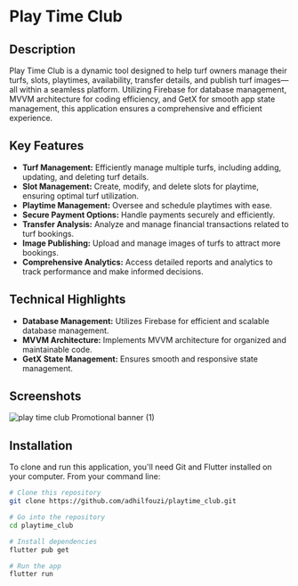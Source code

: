 # Play Time Club

## Description

Play Time Club is a dynamic tool designed to help turf owners manage their turfs, slots, playtimes, availability, transfer details, and publish turf images—all within a seamless platform. Utilizing Firebase for database management, MVVM architecture for coding efficiency, and GetX for smooth app state management, this application ensures a comprehensive and efficient experience.

## Key Features

- **Turf Management:** Efficiently manage multiple turfs, including adding, updating, and deleting turf details.
- **Slot Management:** Create, modify, and delete slots for playtime, ensuring optimal turf utilization.
- **Playtime Management:** Oversee and schedule playtimes with ease.
- **Secure Payment Options:** Handle payments securely and efficiently.
- **Transfer Analysis:** Analyze and manage financial transactions related to turf bookings.
- **Image Publishing:** Upload and manage images of turfs to attract more bookings.
- **Comprehensive Analytics:** Access detailed reports and analytics to track performance and make informed decisions.

## Technical Highlights

- **Database Management:** Utilizes Firebase for efficient and scalable database management.
- **MVVM Architecture:** Implements MVVM architecture for organized and maintainable code.
- **GetX State Management:** Ensures smooth and responsive state management.

## Screenshots
![play time club  Promotional  banner (1)](https://github.com/adhilfouzi/owners_side_of_turf_booking/assets/141894607/0f75af77-dc5d-451b-bce4-f58df48802fd)

## Installation
To clone and run this application, you'll need Git and Flutter installed on your computer. From your command line:

```bash
# Clone this repository
git clone https://github.com/adhilfouzi/playtime_club.git

# Go into the repository
cd playtime_club

# Install dependencies
flutter pub get

# Run the app
flutter run
